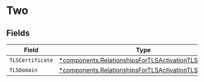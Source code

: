 # Two


## Fields

| Field                                                                                                                             | Type                                                                                                                              | Required                                                                                                                          | Description                                                                                                                       |
| --------------------------------------------------------------------------------------------------------------------------------- | --------------------------------------------------------------------------------------------------------------------------------- | --------------------------------------------------------------------------------------------------------------------------------- | --------------------------------------------------------------------------------------------------------------------------------- |
| `TLSCertificate`                                                                                                                  | [*components.RelationshipsForTLSActivationTLSCertificate](../../models/components/relationshipsfortlsactivationtlscertificate.md) | :heavy_minus_sign:                                                                                                                | N/A                                                                                                                               |
| `TLSDomain`                                                                                                                       | [*components.RelationshipsForTLSActivationTLSDomain](../../models/components/relationshipsfortlsactivationtlsdomain.md)           | :heavy_minus_sign:                                                                                                                | N/A                                                                                                                               |